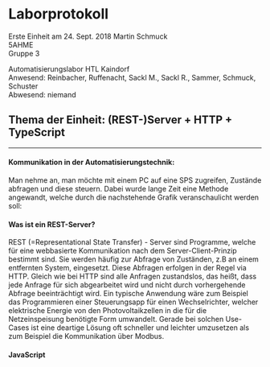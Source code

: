 # Laborprotokoll  
Erste Einheit am 24. Sept. 2018 
Martin Schmuck  
5AHME  
Gruppe 3

Automatisierungslabor HTL Kaindorf  
Anwesend: Reinbacher, Ruffenacht, Sackl M., Sackl R., Sammer, Schmuck, Schuster  
Abwesend: niemand  

## Thema der Einheit: (REST-)Server + HTTP + TypeScript
________

#### Kommunikation in der Automatisierungstechnik:  
Man nehme an, man möchte mit einem PC auf eine SPS zugreifen, Zustände abfragen und diese steuern. Dabei wurde lange Zeit eine Methode angewandt, welche durch die nachstehende Grafik veranschaulicht werden soll: 

#### Was ist ein REST-Server?
REST (=Representational State Transfer) - Server sind Programme, welche für eine webbasierte Kommunikation nach dem Server-Client-Prinzip bestimmt sind. Sie werden häufig zur Abfrage von Zuständen, z.B an einem entfernten System, eingesetzt. Diese Abfragen erfolgen in der Regel via HTTP. Gleich wie bei HTTP sind alle Anfragen zustandslos, das heißt, dass jede Anfrage für sich abgearbeitet wird und nicht durch vorhergehende Abfrage beeinträchtigt wird. Ein typische Anwendung wäre zum Beispiel das Programmieren einer Steuerungsapp für einen Wechselrichter, welcher elektrische Energie von den Photovoltaikzellen in die für die Netzeinspeisung benötigte Form umwandelt. Gerade bei solchen Use-Cases ist eine deartige Lösung oft schneller und leichter umzusetzen als zum Beispiel die Kommunikation über Modbus.


#### JavaScript
